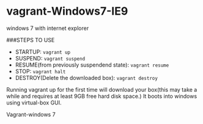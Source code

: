 vagrant-Windows7-IE9
====================
windows 7 with internet explorer

###STEPS TO USE
 -  STARTUP:  `vagrant up` 
 -  SUSPEND:  `vagrant suspend`
 -  RESUME(from previously suspendend state):	  `vagrant resume`
 -  STOP:    `vagrant halt`
 -  DESTROY(Delete the downloaded box):   `vagrant destroy`

Running vagrant up for the first time will download your box(this may take a while and requires at least 9GB free hard disk space.)
It boots into windows using virtual-box GUI.


Vagrant-windows 7
